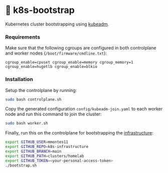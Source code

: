 # 🚀 k8s-bootstrap
Kubernetes cluster bootstrapping using [kubeadm](https://kubernetes.io/docs/setup/production-environment/tools/kubeadm/create-cluster-kubeadm/).

### Requirements

Make sure that the following cgroups are configured in both controlplane and worker nodes (`/boot/firmware/cmdline.txt`):
```text
cgroup_enable=cpuset cgroup_enable=memory cgroup_memory=1 cgroup_enable=hugetlb cgroup_enable=blkio
``` 

### Installation

Setup the controlplane by running:
```bash
sudo bash controlplane.sh
```

Copy the generated configuration `config/kubeadm-join.yaml` to each worker node and run this command to join the cluster:
```bash
sudo bash worker.sh 
``` 

Finally, run this on the controlplane for bootstrapping the [infrastructure](https://github.com/mmontes11/k8s-infrastructure):
```bash
export GITHUB_USER=mmontes11
export GITHUB_REPO=k8s-infrastructure 
export GITHUB_BRANCH=main
export GITHUB_PATH=clusters/homelab
export GITHUB_TOKEN=<your-personal-access-token>
./bootstrap.sh
``` 
